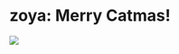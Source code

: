 <!--
id: 66790053
link: http://tumblr.atmos.org/post/66790053/zoya-merry-catmas
slug: zoya-merry-catmas
date: Thu Dec 25 2008 15:34:24 GMT-0800 (PST)
publish: 2008-12-025
tags: 
title: zoya:
Merry Catmas!
-->


zoya:
Merry Catmas!
===================

![](http://31.media.tumblr.com/1g9vCu5BWhx9mgi5DXLPzBSgo1_400.gif)


